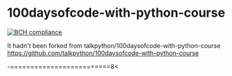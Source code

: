 # 100daysofcode-with-python-course

[![BCH compliance](https://bettercodehub.com/edge/badge/alex-vegan/100daysofcode-with-python-course?branch=master)](https://bettercodehub.com/)

It hadn't been forked from talkpython/100daysofcode-with-python-course https://github.com/talkpython/100daysofcode-with-python-course

-=========================8<
